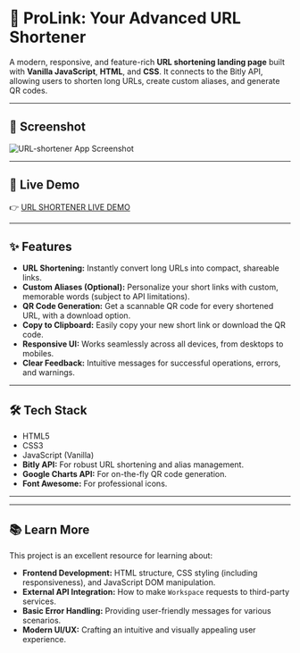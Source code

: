 # 🔗 ProLink: Your Advanced URL Shortener

A modern, responsive, and feature-rich **URL shortening landing page** built with **Vanilla JavaScript**, **HTML**, and **CSS**. It connects to the Bitly API, allowing users to shorten long URLs, create custom aliases, and generate QR codes.

---

## 📸 Screenshot

![URL-shortener App Screenshot](./images/URL-shortener-Screenshot.png)


---

## 🚀 Live Demo

👉 [URL SHORTENER LIVE DEMO](https://spiffy-pavlova-186833.netlify.app/)


---

## ✨ Features

* **URL Shortening:** Instantly convert long URLs into compact, shareable links.
* **Custom Aliases (Optional):** Personalize your short links with custom, memorable words (subject to API limitations).
* **QR Code Generation:** Get a scannable QR code for every shortened URL, with a download option.
* **Copy to Clipboard:** Easily copy your new short link or download the QR code.
* **Responsive UI:** Works seamlessly across all devices, from desktops to mobiles.
* **Clear Feedback:** Intuitive messages for successful operations, errors, and warnings.

---

## 🛠️ Tech Stack

* HTML5
* CSS3
* JavaScript (Vanilla)
* **Bitly API:** For robust URL shortening and alias management.
* **Google Charts API:** For on-the-fly QR code generation.
* **Font Awesome:** For professional icons.

---


---

## 📚 Learn More

This project is an excellent resource for learning about:

* **Frontend Development:** HTML structure, CSS styling (including responsiveness), and JavaScript DOM manipulation.
* **External API Integration:** How to make `Workspace` requests to third-party services.
* **Basic Error Handling:** Providing user-friendly messages for various scenarios.
* **Modern UI/UX:** Crafting an intuitive and visually appealing user experience.